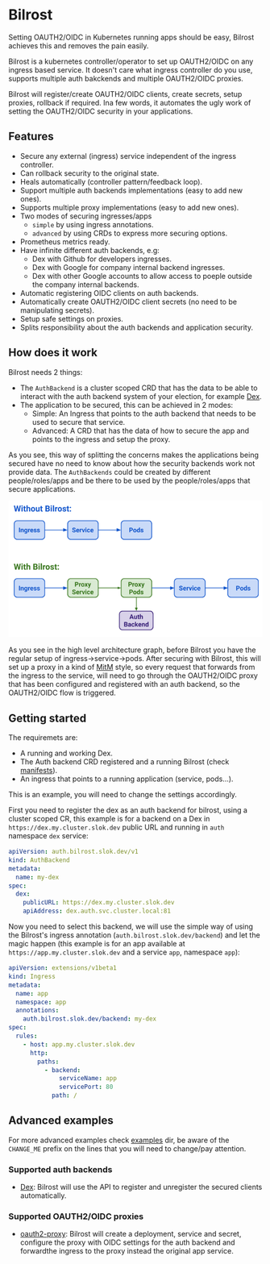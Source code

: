 # Bilrost

Setting OAUTH2/OIDC in Kubernetes running apps should be easy, Bilrost achieves this and removes the pain easily.

Bilrost is a kubernetes controller/operator to set up OAUTH2/OIDC on any ingress based service. It doesn't care  what ingress controller do you use, supports multiple auth bakckends and multiple OAUTH2/OIDC proxies.

Bilrost will register/create OAUTH2/OIDC clients, create secrets, setup proxies, rollback if required. Ina few words, it automates the ugly work of setting the OAUTH2/OIDC security in your applications.

## Features

- Secure any external (ingress) service independent of the ingress controller.
- Can rollback security to the original state.
- Heals automatically (controller pattern/feedback loop).
- Support multiple auth backends implementations (easy to add new ones).
- Supports multiple proxy implementations (easy to add new ones).
- Two modes of securing ingresses/apps
  - `simple` by using ingress annotations.
  - `advanced` by using CRDs to express more securing options.
- Prometheus metrics ready.
- Have infinite different auth backends, e.g:
  - Dex with Github for developers ingresses.
  - Dex with Google for company internal backend ingresses.
  - Dex with other Google accounts to allow access to poeple outside the company internal backends.
- Automatic registering OIDC clients on auth backends.
- Automatically create OAUTH2/OIDC client secrets (no need to be manipulating secrets).
- Setup safe settings on proxies.
- Splits responsibility about the auth backends and application security.

## How does it work

Bilrost needs 2 things:

- The `AuthBackend` is a cluster scoped CRD that has the data to be able to interact with the auth backend system of your election, for example [Dex].
- The application to be secured, this can be achieved in 2 modes:
  - Simple: An Ingress that points to the auth backend that needs to be used to secure that service.
  - Advanced: A CRD that has the data of how to secure the app and points to the ingress and setup the proxy.

As you see, this way of splitting the concerns makes the applications being secured have no need to know about how the security backends work not provide data. The `AuthBackends` could be created by different people/roles/apps and be there to be used by the people/roles/apps that secure applications.

![kubernetes-architecture](docs/img/k8s-architecture.png)

As you see in the high level architecture graph, before Bilrost you have the regular setup of ingress->service->pods. After securing with Bilrost, this will set up a proxy in a kind of [MitM][mitm] style, so every request that forwards from the ingress to the service, will need to go through the OAUTH2/OIDC proxy that has been configured and registered with an auth backend, so the OAUTH2/OIDC flow is triggered.

## Getting started

The requiremets are:

- A running and working Dex.
- The Auth backend CRD registered and a running Bilrost (check [manifests]).
- An ingress that points to a running application (service, pods...).

This is an example, you will need to change the settings accordingly.

First you need to register the dex as an auth backend for bilrost, using a cluster scoped CR, this example is for a backend on a Dex in `https://dex.my.cluster.slok.dev` public URL and running in `auth` namespace `dex` service:

```yaml
apiVersion: auth.bilrost.slok.dev/v1
kind: AuthBackend
metadata:
  name: my-dex
spec:
  dex:
    publicURL: https://dex.my.cluster.slok.dev
    apiAddress: dex.auth.svc.cluster.local:81
```

Now you need to select this backend, we will use the simple way of using the Bilrost's ingress annotation (`auth.bilrost.slok.dev/backend`) and let the magic happen (this example is for an app available at `https://app.my.cluster.slok.dev` and a service `app`, namespace `app`):

```yaml
apiVersion: extensions/v1beta1
kind: Ingress
metadata:
  name: app
  namespace: app
  annotations:
    auth.bilrost.slok.dev/backend: my-dex
spec:
  rules:
    - host: app.my.cluster.slok.dev
      http:
        paths:
          - backend:
              serviceName: app
              servicePort: 80
            path: /

```

## Advanced examples

For more advanced examples check [examples] dir, be aware of the `CHANGE_ME` prefix on the lines that you will need to change/pay attention.

### Supported auth backends

- [Dex]: Bilrost will use the API to register and unregister the secured clients automatically.

### Supported OAUTH2/OIDC proxies

- [oauth2-proxy]: Bilrost will create a deployment, service and secret, configure the proxy with OIDC settings for the auth backend and forwardthe ingress to the proxy instead the original app service.

[mitm]: https://en.wikipedia.org/wiki/Man-in-the-middle_attack
[Dex]: https://github.com/dexidp/dex
[oauth2-proxy]: https://github.com/oauth2-proxy/oauth2-proxy
[manifests]: ./manifests
[examples]: ./examples